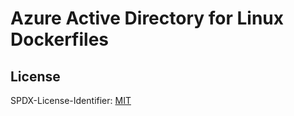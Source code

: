 # Azure Active Directory for Linux Dockerfiles

## License

SPDX-License-Identifier: [MIT](COPYING)

